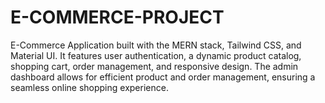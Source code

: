 # E-COMMERCE-PROJECT
E-Commerce Application built with the MERN stack, Tailwind CSS, and Material UI. It features user authentication, a dynamic product catalog, shopping cart, order management, and responsive design. The admin dashboard allows for efficient product and order management, ensuring a seamless online shopping experience.

